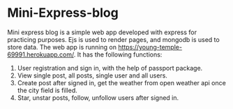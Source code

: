 # Mini-Express-blog
Mini express blog is a simple web app developed with express for practicing purposes. Ejs is used to render pages, and mongodb is used to store data. The web app is running on https://young-temple-69991.herokuapp.com/. It has the following functions:
1. User registration and sign in, with the help of passport package.
2. View single post, all posts, single user and all users.
3. Create post after signed in, get the weather from open weather api once the city field is filled.
4. Star, unstar posts, follow, unfollow users after signed in.
